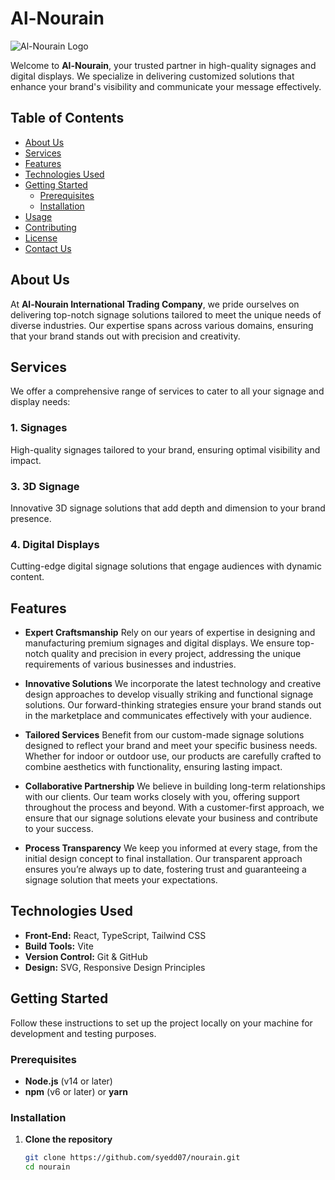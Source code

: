 # Al-Nourain

![Al-Nourain Logo](./public/images/readymadeui.svg)

Welcome to **Al-Nourain**, your trusted partner in high-quality signages and digital displays. We specialize in delivering customized solutions that enhance your brand's visibility and communicate your message effectively.

## Table of Contents

- [About Us](#about-us)
- [Services](#services)
- [Features](#features)
- [Technologies Used](#technologies-used)
- [Getting Started](#getting-started)
  - [Prerequisites](#prerequisites)
  - [Installation](#installation)
- [Usage](#usage)
- [Contributing](#contributing)
- [License](#license)
- [Contact Us](#contact-us)

## About Us

At **Al-Nourain International Trading Company**, we pride ourselves on delivering top-notch signage solutions tailored to meet the unique needs of diverse industries. Our expertise spans across various domains, ensuring that your brand stands out with precision and creativity.

## Services

We offer a comprehensive range of services to cater to all your signage and display needs:

### 1. Signages
High-quality signages tailored to your brand, ensuring optimal visibility and impact.

<!-- ### 2. Vinyl Graphics
Durable vinyl graphics suitable for both indoor and outdoor applications, enhancing the aesthetic appeal of any space. -->

### 3. 3D Signage
Innovative 3D signage solutions that add depth and dimension to your brand presence.

### 4. Digital Displays
Cutting-edge digital signage solutions that engage audiences with dynamic content.

## Features

- **Expert Craftsmanship**
  Rely on our years of expertise in designing and manufacturing premium signages and digital displays. We ensure top-notch quality and precision in every project, addressing the unique requirements of various businesses and industries.

- **Innovative Solutions**
  We incorporate the latest technology and creative design approaches to develop visually striking and functional signage solutions. Our forward-thinking strategies ensure your brand stands out in the marketplace and communicates effectively with your audience.

- **Tailored Services**
  Benefit from our custom-made signage solutions designed to reflect your brand and meet your specific business needs. Whether for indoor or outdoor use, our products are carefully crafted to combine aesthetics with functionality, ensuring lasting impact.

- **Collaborative Partnership**
  We believe in building long-term relationships with our clients. Our team works closely with you, offering support throughout the process and beyond. With a customer-first approach, we ensure that our signage solutions elevate your business and contribute to your success.

- **Process Transparency**
  We keep you informed at every stage, from the initial design concept to final installation. Our transparent approach ensures you’re always up to date, fostering trust and guaranteeing a signage solution that meets your expectations.

## Technologies Used

- **Front-End:** React, TypeScript, Tailwind CSS
- **Build Tools:** Vite
- **Version Control:** Git & GitHub
- **Design:** SVG, Responsive Design Principles

## Getting Started

Follow these instructions to set up the project locally on your machine for development and testing purposes.

### Prerequisites

- **Node.js** (v14 or later)
- **npm** (v6 or later) or **yarn**

### Installation

1. **Clone the repository**

   ```bash
   git clone https://github.com/syedd07/nourain.git
   cd nourain